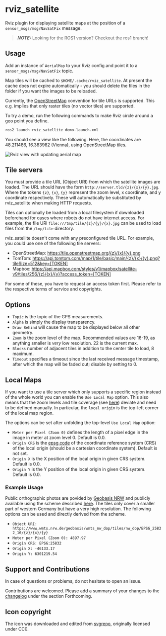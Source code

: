 # rviz_satellite

Rviz plugin for displaying satellite maps at the position of a `sensor_msgs/msg/NavSatFix` message.

> **_NOTE:_**  Looking for the ROS1 version? Checkout the ros1 branch!

## Usage

Add an instance of `AerialMap` to your Rviz config and point it to a `sensor_msgs/msg/NavSatFix` topic.

Map tiles will be cached to `$HOME/.cache/rviz_satellite`.
At present the cache does not expire automatically - you should delete the files in the folder if you want the images to be reloaded.

Currently, the [OpenStreetMap](http://wiki.openstreetmap.org/wiki/Slippy_map_tilenames) convention for tile URLs is supported.
This e.g. implies that only raster tiles (no vector tiles) are supported.

To try a demo, run the following commands to make Rviz circle around a geo point you define.

```bash
ros2 launch rviz_satellite demo.launch.xml
```

You should see a view like the following.
Here, the coordinates are 48.211486, 16.383982 (Vienna), using OpenStreetMap tiles.

![Rviz view with updating aerial map](images/rviz_satellite.gif "Rviz view with updating aerial map")

## Tile servers

You must provide a tile URL (Object URI) from which the satellite images are loaded.
The URL should have the form `http://server.tld/{z}/{x}/{y}.jpg`.
Where the tokens `{z}`, `{x}`, `{y}` represent the zoom level, x coordinate, and y coordinate respectively.
These will automatically be substituted by rviz_satellite when making HTTP requests.

Tiles can optionally be loaded from a local filesystem if downloaded beforehand
for cases where robots do not have internet access. For example, the file URI
`file:///tmp/tile/{z}/{y}/{x}.jpg` can be used to load files from the `/tmp/tile` directory.

rviz_satellite doesn't come with any preconfigured tile URL.
For example, you could use one of the following tile servers:

* OpenStreetMap: https://tile.openstreetmap.org/{z}/{x}/{y}.png
* TomTom: https://api.tomtom.com/map/1/tile/basic/main/{z}/{x}/{y}.png?tileSize=512&key=[TOKEN]
* Mapbox: https://api.mapbox.com/styles/v1/mapbox/satellite-v9/tiles/256/{z}/{x}/{y}?access_token=[TOKEN]

For some of these, you have to request an access token first.
Please refer to the respective terms of service and copyrights.

## Options

- `Topic` is the topic of the GPS measurements.
- `Alpha` is simply the display transparency.
- `Draw Behind` will cause the map to be displayed below all other geometry.
- `Zoom` is the zoom level of the map. Recommended values are 16-19, as anything smaller is _very_ low resolution. 22 is the current max.
- `Blocks` number of adjacent tiles in addition to the center tile to load, 8 maximum.
- `Timeout` specifies a timeout since the last received message timestamp, after which the map will be faded out; disable by setting to 0.

## Local Maps

If you want to use a tile server which only supports a specific region instead of the whole world you can enable the `Use Local Map` option. This also means that the zoom levels and tile coverage (see [here](https://wiki.openstreetmap.org/wiki/Slippy_map_tilenames#Zoom_levels)) deviate and need to be defined manually. In particular, the `local origin` is the top-left corner of the local map region.

The options can be set after unfolding the top-level `Use Local Map` option:

- `Meter per Pixel (Zoom 0)` defines the length of a pixel edge in the image in meter at zoom level 0. Default is 0.0.
- `Origin CRS` is the [epsg code](https://epsg.io/) of the coordinate reference system (CRS) of the local origin (should be a cartesian coordinate system). Default is not set.
- `Origin X` is the X position of the local origin in given CRS system. Default is 0.0.
- `Origin Y` is the Y position of the local origin in given CRS system. Default is 0.0.

### Example Usage

Public orthographic photos are povided by [Geobasis NRW](https://www.bezreg-koeln.nrw.de/geobasis-nrw/webdienste/geodatendienste) and publicly available using the scheme described [here](https://www.wmts.nrw.de/geobasis/wmts_nw_dop/tiles/nw_dop/EPSG_25832_16/1.0.0/WMTSCapabilities.xml). The tiles only cover a smaller part of western Germany but have a very high resolution. The following options can be used and directly derived from the scheme.

- `Object URI: https://www.wmts.nrw.de/geobasis/wmts_nw_dop/tiles/nw_dop/EPSG_25832_16/{z}/{x}/{y}`
- `Meter per Pixel (Zoom 0): 4897.97` 
- `Origin CRS: EPSG:25832` 
- `Origin X: -46133.17`
- `Origin Y: 6301219.54`

## Support and Contributions

In case of questions or problems, do not hesitate to open an issue.

Contributions are welcomed. Please add a summary of your changes to the [changelog](CHANGELOG.rst) under the section Forthcoming.

## Icon copyright

The icon was downloaded and edited from [svgrepo](https://www.svgrepo.com/svg/118507/satellite), originally licensed under CC0.
